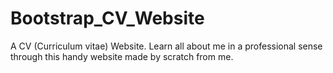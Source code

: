 # Bootstrap_CV_Website
A CV (Curriculum vitae) Website. Learn all about me in a professional sense through this handy website made by scratch from me.
